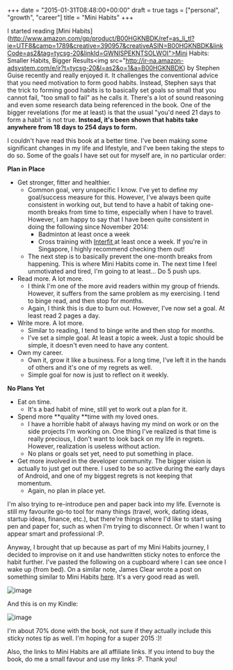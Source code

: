 +++
date = "2015-01-31T08:48:00+00:00"
draft = true
tags = ["personal", "growth", "career"]
title = "Mini Habits"
+++


I started reading [Mini Habits](http://www.amazon.com/gp/product/B00HGKNBDK/ref=as_li_tl?ie=UTF8&camp=1789&creative=390957&creativeASIN=B00HGKNBDK&linkCode=as2&tag=tycsg-20&linkId=GWNISPEKNTSOLWOI">Mini Habits: Smaller Habits, Bigger Results</a><img src="http://ir-na.amazon-adsystem.com/e/ir?t=tycsg-20&l=as2&o=1&a=B00HGKNBDK) by Stephen Guise recently and really enjoyed it. It challenges the conventional advice that you need motivation to form good habits. Instead, Stephen says that the trick to forming good habits is to basically set goals so small that you cannot fail, "too small to fail" as he calls it. There's a lot of sound reasoning and even some research data being referenced in the book. One of the bigger revelations (for me at least) is that the usual "you'd need 21 days to form a habit" is not true. **Instead, it's been shown that habits take anywhere from 18 days to 254 days to form.**

I couldn't have read this book at a better time. I've been making some significant changes in my life and lifestyle, and I've been taking the steps to do so. Some of the goals I have set out for myself are, in no particular order:

**Plan in Place**

  * Get stronger, fitter and healthier.
    * Common goal, very unspecific I know. I've yet to define my goal/success measure for this. However, I've always been quite consistent in working out, but tend to have a habit of taking one-month breaks from time to time, especially when I have to travel. However, I am happy to say that I have been quite consistent in doing the following since November 2014:
      * Badminton at least once a week
      * Cross training with [Interfit ](http://www.interact-fit.com/)at least once a week. If you're in Singapore, I highly recommend checking them out!
    * The next step is to basically prevent the one-month breaks from happening. This is where Mini Habits come in. The next time I feel unmotivated and tired, I'm going to at least... Do 5 push ups.
  * Read more. A lot more.
    * I think I'm one of the more avid readers within my group of friends. However, it suffers from the same problem as my exercising. I tend to binge read, and then stop for months.
    * Again, I think this is due to burn out. However, I've now set a goal. At least read 2 pages a day.
  * Write more. A lot more.
    * Similar to reading, I tend to binge write and then stop for months.
    * I've set a simple goal. At least a topic a week. Just a topic should be simple, it doesn't even need to have any content.
  * Own my career.
    * Own it, grow it like a business. For a long time, I've left it in the hands of others and it's one of my regrets as well.
    * Simple goal for now is just to reflect on it weekly.



**No Plans Yet**

  * Eat on time.
    * It's a bad habit of mine, still yet to work out a plan for it.
  * Spend more **quality **time with my loved ones.
    * I have a horrible habit of always having my mind on work or on the side projects I'm working on. One thing I've realized is that time is really precious, I don't want to look back on my life in regrets. However, realization is useless without action.
    * No plans or goals set yet, need to put something in place.
  * Get more involved in the developer community. The bigger vision is actually to just get out there. I used to be so active during the early days of Android, and one of my biggest regrets is not keeping that momentum.
    * Again, no plan in place yet.



I'm also trying to re-introduce pen and paper back into my life. Evernote is still my favourite go-to tool for many things (travel, work, dating ideas, startup ideas, finance, etc.), but there're things where I'd like to start using pen and paper for, such as when I'm trying to disconnect. Or when I want to appear smart and professional :P.

Anyway, I brought that up because as part of my Mini Habits journey, I decided to improvise on it and use handwritten sticky notes to enforce the habit further. I've pasted the following on a cupboard where I can see once I wake up (from bed). On a similar note, James Clear wrote a post on something similar to Mini Habits [here](http://jamesclear.com/small-habits). It's a very good read as well. 

![image](https://31.media.tumblr.com/0b4e25065008ba1ac6e89a16b1439e43/tumblr_inline_nj19f6ylxe1qmqv19.jpg)

And this is on my Kindle:

![image](https://31.media.tumblr.com/846f0a4d11601362238b8d9c2f79484e/tumblr_inline_nj19i07jKp1qmqv19.jpg)

I'm about 70% done with the book, not sure if they actually include this sticky notes tip as well. I'm hoping for a super 2015 :)!

Also, the links to Mini Habits are all affiliate links. If you intend to buy the book, do me a small favour and use my links :P. Thank you!

